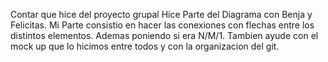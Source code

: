 Contar que hice del proyecto grupal
Hice Parte del Diagrama con Benja y Felicitas.
Mi Parte consistio en hacer las conexiones con flechas entre los distintos elementos. Ademas poniendo si era N/M/1. 
Tambien ayude con el mock up que lo hicimos entre todos y con la organizacion del git.